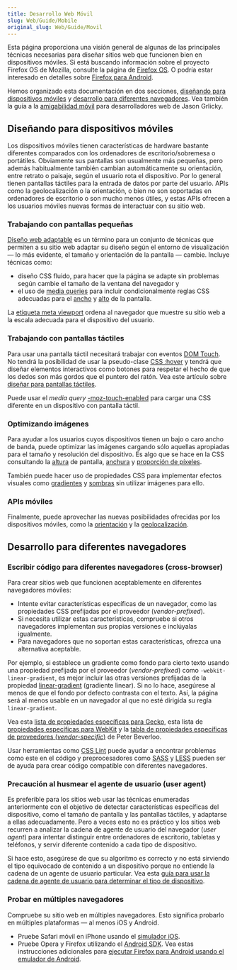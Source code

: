 ```yaml
---
title: Desarrollo Web Móvil
slug: Web/Guide/Mobile
original_slug: Web/Guide/Movil
---
```


Esta página proporciona una visión general de algunas de las principales técnicas necesarias para diseñar sitios web que funcionen bien en dispositivos móviles. Si está buscando información sobre el proyecto Firefox OS de Mozilla, consulte la página de [Firefox OS](/en/Mozilla/Firefox_OS). O podría estar interesado en detalles sobre [Firefox para Android](/en/Mozilla/Firefox_for_Android).

Hemos organizado esta documentación en dos secciones, [diseñando para dispositivos móviles](#DisenandoParaDispositivosMoviles) y [desarrollo para diferentes navegadores](#DesarrolloParaDiferentesNavegadores). Vea también la guía a la [amigabilidad móvil](/es/docs/Web_Development/Mobile/Mobile-friendliness) para desarrolladores web de Jason Grlicky.

## Diseñando para dispositivos móviles

Los dispositivos móviles tienen características de hardware bastante diferentes comparados con los ordenadores de escritorio/sobremesa o portátiles. Obviamente sus pantallas son usualmente más pequeñas, pero además habitualmente también cambian automáticamente su orientación, entre retrato o paisaje, según el usuario rota el dispositivo. Por lo general tienen pantallas táctiles para la entrada de datos por parte del usuario. APIs como la geolocalización o la orientación, o bien no son soportadas en ordenadores de escritorio o son mucho menos útiles, y estas APIs ofrecen a los usuarios móviles nuevas formas de interactuar con su sitio web.

### Trabajando con pantallas pequeñas

[Diseño web adaptable](/es/docs/Desarrollo_Web/Web_adaptable) es un término para un conjunto de técnicas que permiten a su sitio web adaptar su diseño según el entorno de visualización — lo más evidente, el tamaño y orientación de la pantalla — cambie. Incluye técnicas como:

- diseño CSS fluido, para hacer que la página se adapte sin problemas según cambie el tamaño de la ventana del navegador y
- el uso de [media queries](/es/docs/CSS/Media_queries) para incluir condicionalmente reglas CSS adecuadas para el [ancho](/es/docs/CSS/Media_queries#width) y [alto](/es/docs/CSS/Media_queries#height) de la pantalla.

La [etiqueta meta viewport](/es/docs/M%C3%B3vil/Viewport_meta_tag) ordena al navegador que muestre su sitio web a la escala adecuada para el dispositivo del usuario.

### Trabajando con pantallas táctiles

Para usar una pantalla táctil necesitará trabajar con eventos [DOM Touch](/es/docs/DOM/Touch_events). No tendrá la posibilidad de usar la pseudo-clase [CSS :hover](/es/docs/Web/CSS/%3Ahover) y tendrá que diseñar elementos interactivos como botones para respetar el hecho de que los dedos son más gordos que el puntero del ratón. Vea este artículo sobre [diseñar para pantallas táctiles](http://www.whatcreative.co.uk/blog/tips/designing-for-touch-screen/).

Puede usar el _media query_ [-moz-touch-enabled](/es/docs/CSS/Media_queries#-moz-touch-enabled) para cargar una CSS diferente en un dispositivo con pantalla táctil.

### Optimizando imágenes

Para ayudar a los usuarios cuyos dispositivos tienen un bajo o caro ancho de banda, puede optimizar las imágenes cargando sólo aquellas apropiadas para el tamaño y resolución del dispositivo. Es algo que se hace en la CSS consultando la [altura](/es/docs/CSS/Media_queries#height) de pantalla, [anchura](/es/docs/CSS/Media_queries#width) y [proporción de píxeles](/es/docs/CSS/Media_queries#-moz-device-pixel-ratio).

También puede hacer uso de propiedades CSS para implementar efectos visuales como [gradientes](/es/docs/CSS/Using_CSS_gradients) y [sombras](/es/docs/Web/CSS/box-shadow) sin utilizar imágenes para ello.

### APIs móviles

Finalmente, puede aprovechar las nuevas posibilidades ofrecidas por los dispositivos móviles, como la [orientación](/es/docs/Web/API/Detecting_device_orientation) y la [geolocalización](/es/docs/WebAPI/Using_geolocation).

## Desarrollo para diferentes navegadores

### Escribir código para diferentes navegadores (cross-browser)

Para crear sitios web que funcionen aceptablemente en diferentes navegadores móviles:

- Intente evitar características específicas de un navegador, como las propiedades CSS prefijadas por el proveedor (_vendor-prefixed_).
- Si necesita utilizar estas características, compruebe si otros navegadores implementan sus propias versiones e inclúyalas igualmente.
- Para navegadores que no soportan estas características, ofrezca una alternativa aceptable.

Por ejemplo, si establece un gradiente como fondo para cierto texto usando una propiedad prefijada por el proveedor (_vendor-prefixed_) como `-webkit-linear-gradient`, es mejor incluir las otras versiones prefijadas de la propiedad [linear-gradient](/es/docs/Web/CSS/linear-gradient) (gradiente linear). Si no lo hace, asegúrese al menos de que el fondo por defecto contrasta con el texto. Así, la página será al menos usable en un navegador al que no esté dirigida su regla `linear-gradient`.

Vea esta [lista de propiedades específicas para Gecko](/es/docs/Web/CSS/Referencia_CSS/Extensiones_CSS_Mozilla), esta lista de [propiedades específicas para WebKit](/en/CSS/CSS_Reference/Webkit_Extensions) y la [tabla de propiedades específicas de proveedores (_vendor-specific_)](http://peter.sh/experiments/vendor-prefixed-css-property-overview/) de Peter Beverloo.

Usar herramientas como [CSS Lint](http://csslint.net/) puede ayudar a encontrar problemas como este en el código y preprocesadores como [SASS](http://sass-lang.com/) y [LESS](http://lesscss.org/) pueden ser de ayuda para crear código compatible con diferentes navegadores.

### Precaución al husmear el agente de usuario (user agent)

Es preferible para los sitios web usar las técnicas enumeradas anteriormente con el objetivo de detectar características específicas del dispositivo, como el tamaño de pantalla y las pantallas táctiles, y adaptarse a ellas adecuadamente. Pero a veces esto no es práctico y los sitios web recurren a analizar la cadena de agente de usuario del navegador (_user agent_) para intentar distinguir entre ordenadores de escritorio, tabletas y teléfonos, y servir diferente contenido a cada tipo de dispositivo.

Si hace esto, asegúrese de que su algoritmo es correcto y no está sirviendo el tipo equivocado de contenido a un dispositivo porque no entiende la cadena de un agente de usuario particular. Vea esta [guía para usar la cadena de agente de usuario para determinar el tipo de dispositivo](/en/Browser_detection_using_the_user_agent#Mobile.2C_Tablet_or_Desktop).

### Probar en múltiples navegadores

Compruebe su sitio web en múltiples navegadores. Esto significa probarlo en múltiples plataformas — al menos iOS y Android.

- Pruebe Safari móvil en iPhone usando el [simulador iOS](https://developer.apple.com/devcenter/ios/index.action).
- Pruebe Opera y Firefox utilizando el [Android SDK](https://developer.android.com/sdk/index.html). Vea estas instrucciones adicionales para [ejecutar Firefox para Android usando el emulador de Android](https://wiki.mozilla.org/Mobile/Fennec/Android/Emulator).
